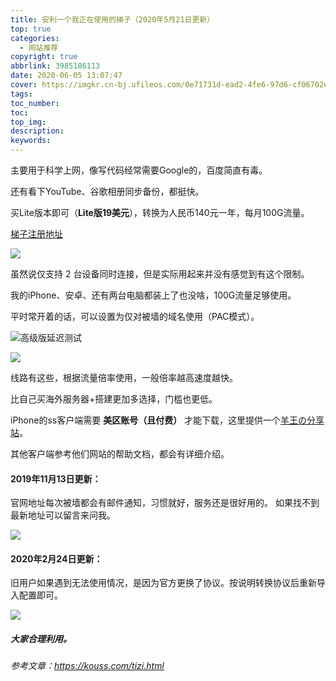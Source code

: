 ```yaml
---
title: 安利一个我正在使用的梯子（2020年5月21日更新）
top: true
categories:
  - 网站推荐
copyright: true
abbrlink: 3985186113
date: 2020-06-05 13:07:47
cover: https://imgkr.cn-bj.ufileos.com/0e71731d-ead2-4fe6-97d6-cf06702e9865.png
tags:
toc_number:
toc:
top_img:
description:
keywords:
---
```


主要用于科学上网，像写代码经常需要Google的，百度简直有毒。

还有看下YouTube、谷歌相册同步备份，都挺快。

买Lite版本即可（**Lite版19美元**），转换为人民币140元一年，每月100G流量。

[梯子注册地址](https://portal.shadowsocks.nz/aff.php?aff=38563)

![](https://imgkr.cn-bj.ufileos.com/0e71731d-ead2-4fe6-97d6-cf06702e9865.png)

虽然说仅支持 2 台设备同时连接，但是实际用起来并没有感觉到有这个限制。

我的iPhone、安卓、还有两台电脑都装上了也没啥，100G流量足够使用。

平时常开着的话，可以设置为仅对被墙的域名使用（PAC模式）。

![高级版延迟测试](https://imgkr.cn-bj.ufileos.com/7fa10c7f-d8ac-4ccd-85bc-359392d6d9cf.png)

![](https://imgkr.cn-bj.ufileos.com/9b397cb2-bb2e-45f2-abe3-01b06f54819b.png)

线路有这些，根据流量倍率使用，一般倍率越高速度越快。

比自己买海外服务器+搭建更加多选择，门槛也更低。

iPhone的ss客户端需要 **美区账号（且付费）** 才能下载，这里提供一个[羊王の分享站](https://wohaobang.cn/)。

其他客户端参考他们网站的帮助文档，都会有详细介绍。

#### **2019年11月13日更新：** 

官网地址每次被墙都会有邮件通知，习惯就好，服务还是很好用的。
如果找不到最新地址可以留言来问我。


![](https://imgkr.cn-bj.ufileos.com/e32e7996-2a0b-4856-9ea6-a0c5ceff0e7c.png)

#### **2020年2月24日更新：** 

旧用户如果遇到无法使用情况，是因为官方更换了协议。按说明转换协议后重新导入配置即可。


![](https://imgkr.cn-bj.ufileos.com/e2411ccf-4bf6-472e-9cda-5956418a69cc.png)


##### 大家合理利用。


###### 参考文章：https://kouss.com/tizi.html
